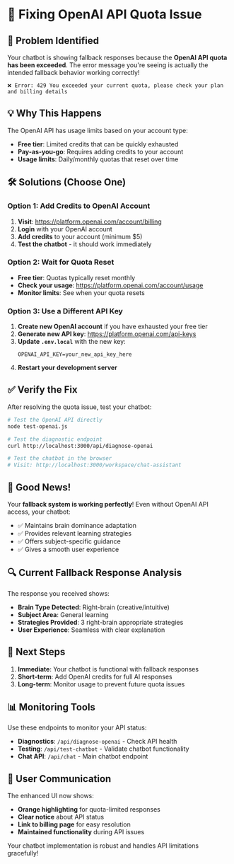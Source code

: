 # 🔧 Fixing OpenAI API Quota Issue

## 🎯 Problem Identified

Your chatbot is showing fallback responses because the **OpenAI API quota has been exceeded**. The error message you're seeing is actually the intended fallback behavior working correctly!

```
❌ Error: 429 You exceeded your current quota, please check your plan and billing details
```

## 💡 Why This Happens

The OpenAI API has usage limits based on your account type:
- **Free tier**: Limited credits that can be quickly exhausted
- **Pay-as-you-go**: Requires adding credits to your account
- **Usage limits**: Daily/monthly quotas that reset over time

## 🛠️ Solutions (Choose One)

### Option 1: Add Credits to OpenAI Account
1. **Visit**: https://platform.openai.com/account/billing
2. **Login** with your OpenAI account
3. **Add credits** to your account (minimum $5)
4. **Test the chatbot** - it should work immediately

### Option 2: Wait for Quota Reset
- **Free tier**: Quotas typically reset monthly
- **Check your usage**: https://platform.openai.com/account/usage
- **Monitor limits**: See when your quota resets

### Option 3: Use a Different API Key
1. **Create new OpenAI account** if you have exhausted your free tier
2. **Generate new API key**: https://platform.openai.com/api-keys
3. **Update `.env.local`** with the new key:
   ```
   OPENAI_API_KEY=your_new_api_key_here
   ```
4. **Restart your development server**

## ✅ Verify the Fix

After resolving the quota issue, test your chatbot:

```bash
# Test the OpenAI API directly
node test-openai.js

# Test the diagnostic endpoint
curl http://localhost:3000/api/diagnose-openai

# Test the chatbot in the browser
# Visit: http://localhost:3000/workspace/chat-assistant
```

## 🎉 Good News!

Your **fallback system is working perfectly**! Even without OpenAI API access, your chatbot:
- ✅ Maintains brain dominance adaptation
- ✅ Provides relevant learning strategies  
- ✅ Offers subject-specific guidance
- ✅ Gives a smooth user experience

## 🔍 Current Fallback Response Analysis

The response you received shows:
- **Brain Type Detected**: Right-brain (creative/intuitive)
- **Subject Area**: General learning
- **Strategies Provided**: 3 right-brain appropriate strategies
- **User Experience**: Seamless with clear explanation

## 🚀 Next Steps

1. **Immediate**: Your chatbot is functional with fallback responses
2. **Short-term**: Add OpenAI credits for full AI responses  
3. **Long-term**: Monitor usage to prevent future quota issues

## 📊 Monitoring Tools

Use these endpoints to monitor your API status:
- **Diagnostics**: `/api/diagnose-openai` - Check API health
- **Testing**: `/api/test-chatbot` - Validate chatbot functionality
- **Chat API**: `/api/chat` - Main chatbot endpoint

## 💬 User Communication

The enhanced UI now shows:
- **Orange highlighting** for quota-limited responses
- **Clear notice** about API status  
- **Link to billing page** for easy resolution
- **Maintained functionality** during API issues

Your chatbot implementation is robust and handles API limitations gracefully!